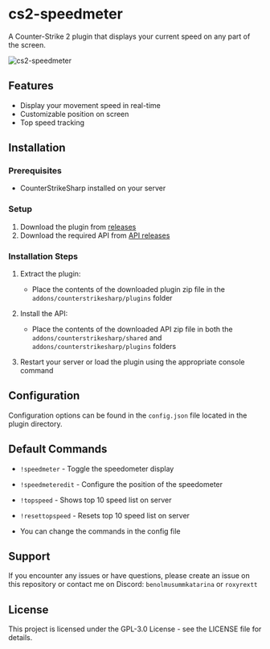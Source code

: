 # cs2-speedmeter

A Counter-Strike 2 plugin that displays your current speed on any part of the screen.

![cs2-speedmeter](https://i.imgur.com/xPmkRYg.png)

## Features

- Display your movement speed in real-time
- Customizable position on screen
- Top speed tracking

## Installation

### Prerequisites

- CounterStrikeSharp installed on your server

### Setup

1. Download the plugin from [releases](https://github.com/Katrox-Package/cs2-speedmeter/releases/latest)
2. Download the required API from [API releases](https://github.com/darkerz7/CS2-GameHUD/releases/latest)

### Installation Steps

1. Extract the plugin:
   - Place the contents of the downloaded plugin zip file in the `addons/counterstrikesharp/plugins` folder
   
2. Install the API:
   - Place the contents of the downloaded API zip file in both the `addons/counterstrikesharp/shared` and `addons/counterstrikesharp/plugins` folders

3. Restart your server or load the plugin using the appropriate console command

## Configuration

Configuration options can be found in the `config.json` file located in the plugin directory.

## Default Commands 

- `!speedmeter` - Toggle the speedometer display
- `!speedmeteredit` - Configure the position of the speedometer
- `!topspeed` - Shows top 10 speed list on server
- `!resettopspeed` - Resets top 10 speed list on server

- You can change the commands in the config file

## Support

If you encounter any issues or have questions, please create an issue on this repository or contact me on Discord: `benolmusummkatarina` or `roxyrextt`

## License

This project is licensed under the GPL-3.0 License - see the LICENSE file for details.
